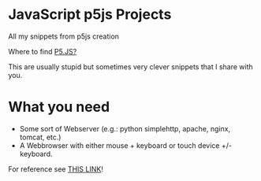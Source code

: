 # JavaScript p5js Projects
All my snippets from p5js creation

Where to find [P5.JS?](https://p5js.org)

This are usually stupid but sometimes very clever snippets that I share with you.

# What you need
+ Some sort of Webserver (e.g.: python simplehttp, apache, nginx, tomcat, etc.)
+ A Webbrowser with either mouse + keyboard or touch device +/- keyboard.

For reference see [THIS LINK](https://apps.pjog.de)!
